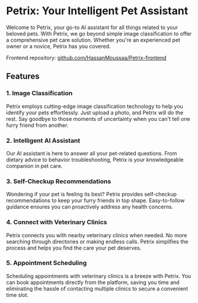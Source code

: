 # Petrix: Your Intelligent Pet Assistant

Welcome to Petrix, your go-to AI assistant for all things related to your beloved pets. With Petrix, we go beyond simple image classification to offer a comprehensive pet care solution. Whether you're an experienced pet owner or a novice, Petrix has you covered.

Frontend repository: <a href="https://github.com/HassanMoussaa/Petrix-frontend">github.com/HassanMoussaa/Petrix-frontend</a>

## Features

### 1. Image Classification

Petrix employs cutting-edge image classification technology to help you identify your pets effortlessly. Just upload a photo, and Petrix will do the rest. Say goodbye to those moments of uncertainty when you can't tell one furry friend from another.

### 2. Intelligent AI Assistant

Our AI assistant is here to answer all your pet-related questions. From dietary advice to behavior troubleshooting, Petrix is your knowledgeable companion in pet care.

### 3. Self-Checkup Recommendations

Wondering if your pet is feeling its best? Petrix provides self-checkup recommendations to keep your furry friends in top shape. Easy-to-follow guidance ensures you can proactively address any health concerns.

### 4. Connect with Veterinary Clinics

Petrix connects you with nearby veterinary clinics when needed. No more searching through directories or making endless calls. Petrix simplifies the process and helps you find the care your pet deserves.

### 5. Appointment Scheduling

Scheduling appointments with veterinary clinics is a breeze with Petrix. You can book appointments directly from the platform, saving you time and eliminating the hassle of contacting multiple clinics to secure a convenient time slot.
